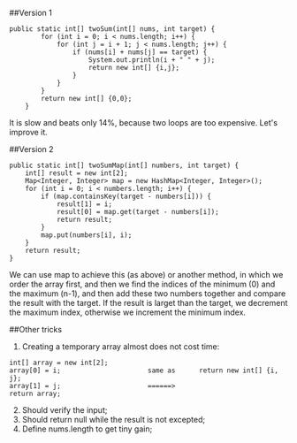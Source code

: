 ##Version 1

```
public static int[] twoSum(int[] nums, int target) {
		for (int i = 0; i < nums.length; i++) {
			for (int j = i + 1; j < nums.length; j++) {
				if (nums[i] + nums[j] == target) {
					System.out.println(i + " " + j);
					return new int[] {i,j};
				}
			}
		}
		return new int[] {0,0};
	}
```

It is slow and beats only 14%, because two loops are too expensive. Let's improve it. 

##Version 2

```
public static int[] twoSumMap(int[] numbers, int target) {
    int[] result = new int[2];
    Map<Integer, Integer> map = new HashMap<Integer, Integer>();
    for (int i = 0; i < numbers.length; i++) {
        if (map.containsKey(target - numbers[i])) {
            result[1] = i;
            result[0] = map.get(target - numbers[i]);
            return result;
        }
        map.put(numbers[i], i);
    }
    return result;
}
```

We can use map to achieve this (as above) or another method, in which we order the array first, and then we find the indices of the minimum (0) and the maximum (n-1), and then add these two numbers together and compare the result with the target. If the result is larget than the target, we decrement the maximum index, otherwise we increment the minimum index.

##Other tricks

1. Creating a temporary array almost does not cost time: 
```
int[] array = new int[2];
array[0] = i;                      same as      return new int[] {i, j};
array[1] = j;                      ======>
return array;
```
2. Should verify the input;
3. Should return null while the result is not excepted;
4. Define nums.length to get tiny gain;
